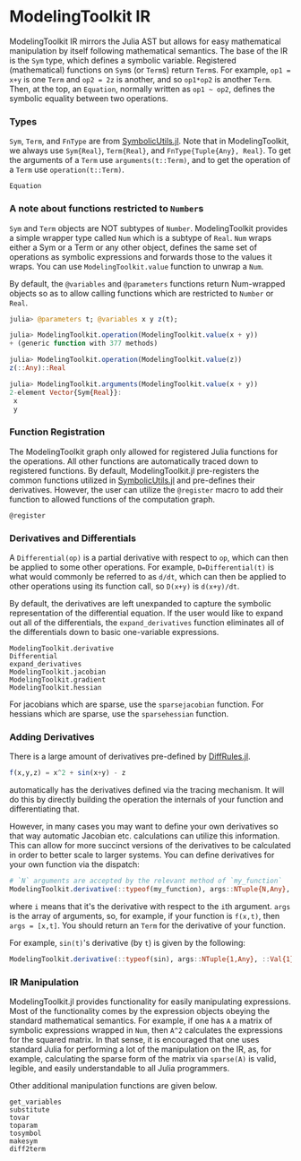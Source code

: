 # ModelingToolkit IR

ModelingToolkit IR mirrors the Julia AST but allows for easy mathematical
manipulation by itself following mathematical semantics. The base of the IR is
the `Sym` type, which defines a symbolic variable. Registered (mathematical)
functions on `Sym`s (or `Term`s) return `Term`s.  For example, `op1 = x+y` is
one `Term` and `op2 = 2z` is another, and so `op1*op2` is another `Term`. Then,
at the top, an `Equation`, normally written as `op1 ~ op2`, defines the
symbolic equality between two operations.

### Types
`Sym`, `Term`, and `FnType` are from [SymbolicUtils.jl](https://juliasymbolics.github.io/SymbolicUtils.jl/api/). Note that in
ModelingToolkit, we always use `Sym{Real}`, `Term{Real}`, and
`FnType{Tuple{Any}, Real}`. To get the arguments of a `Term` use
`arguments(t::Term)`, and to get the operation of a `Term` use
`operation(t::Term)`.

```@docs
Equation
```

### A note about functions restricted to `Number`s

`Sym` and `Term` objects are NOT subtypes of `Number`. ModelingToolkit provides
a simple wrapper type called `Num` which is a subtype of `Real`. `Num` wraps
either a Sym or a Term or any other object, defines the same set of operations
as symbolic expressions and forwards those to the values it wraps. You can use
`ModelingToolkit.value` function to unwrap a `Num`.

By default, the `@variables` and `@parameters` functions return Num-wrapped
objects so as to allow calling functions which are restricted to `Number` or
`Real`.

```julia
julia> @parameters t; @variables x y z(t);

julia> ModelingToolkit.operation(ModelingToolkit.value(x + y))
+ (generic function with 377 methods)

julia> ModelingToolkit.operation(ModelingToolkit.value(z))
z(::Any)::Real

julia> ModelingToolkit.arguments(ModelingToolkit.value(x + y))
2-element Vector{Sym{Real}}:
 x
 y
```

### Function Registration

The ModelingToolkit graph only allowed for registered Julia functions for the
operations. All other functions are automatically traced down to registered
functions. By default, ModelingToolkit.jl pre-registers the common functions
utilized in [SymbolicUtils.jl](https://github.com/JuliaSymbolics/SymbolicUtils.jl)
and pre-defines their derivatives. However, the user can utilize the `@register`
macro to add their function to allowed functions of the computation graph.

```@docs
@register
```

### Derivatives and Differentials

A `Differential(op)` is a partial derivative with respect to `op`,
which can then be applied to some other operations. For example, `D=Differential(t)`
is what would commonly be referred to as `d/dt`, which can then be applied to
other operations using its function call, so `D(x+y)` is `d(x+y)/dt`.

By default, the derivatives are left unexpanded to capture the symbolic
representation of the differential equation. If the user would like to expand
out all of the differentials, the `expand_derivatives` function eliminates all
of the differentials down to basic one-variable expressions.

```@docs
ModelingToolkit.derivative
Differential
expand_derivatives
ModelingToolkit.jacobian
ModelingToolkit.gradient
ModelingToolkit.hessian
```

For jacobians which are sparse, use the `sparsejacobian` function.
For hessians which are sparse, use the `sparsehessian` function.

### Adding Derivatives

There is a large amount of derivatives pre-defined by
[DiffRules.jl](https://github.com/JuliaDiff/DiffRules.jl).

```julia
f(x,y,z) = x^2 + sin(x+y) - z
```

automatically has the derivatives defined via the tracing mechanism. It will do
this by directly building the operation the internals of your function and
differentiating that.

However, in many cases you may want to define your own derivatives so that way
automatic Jacobian etc. calculations can utilize this information. This can
allow for more succinct versions of the derivatives to be calculated in order
to better scale to larger systems. You can define derivatives for your own
function via the dispatch:

```julia
# `N` arguments are accepted by the relevant method of `my_function`
ModelingToolkit.derivative(::typeof(my_function), args::NTuple{N,Any}, ::Val{i})
```

where `i` means that it's the derivative with respect to the `i`th argument. `args` is the
array of arguments, so, for example, if your function is `f(x,t)`, then `args = [x,t]`.
You should return an `Term` for the derivative of your function.

For example, `sin(t)`'s derivative (by `t`) is given by the following:

```julia
ModelingToolkit.derivative(::typeof(sin), args::NTuple{1,Any}, ::Val{1}) = cos(args[1])
```

### IR Manipulation

ModelingToolkit.jl provides functionality for easily manipulating expressions.
Most of the functionality comes by the expression objects obeying the standard
mathematical semantics. For example, if one has `A` a matrix of symbolic
expressions wrapped in `Num`, then `A^2` calculates the expressions for the
squared matrix.  In that sense, it is encouraged that one uses standard Julia
for performing a lot of the manipulation on the IR, as, for example,
calculating the sparse form of the matrix via `sparse(A)` is valid, legible,
and easily understandable to all Julia programmers.

Other additional manipulation functions are given below.

```@docs
get_variables
substitute
tovar
toparam
tosymbol
makesym
diff2term
```
